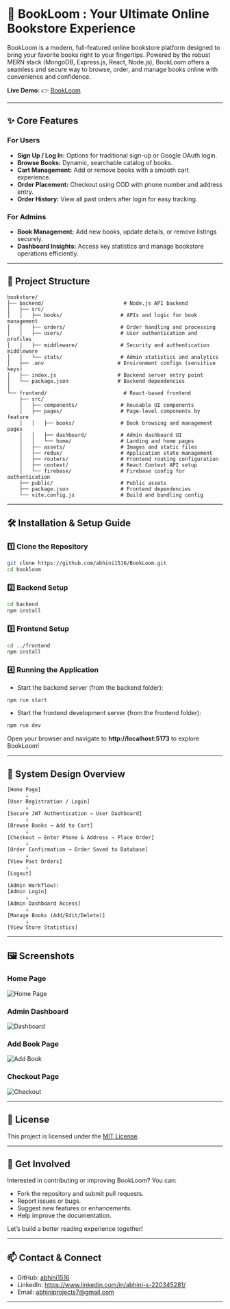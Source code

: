 # **📖 BookLoom : Your Ultimate Online Bookstore Experience**

BookLoom is a modern, full-featured online bookstore platform designed to bring your favorite books right to your fingertips. Powered by the robust MERN stack (MongoDB, Express.js, React, Node.js), BookLoom offers a seamless and secure way to browse, order, and manage books online with convenience and confidence.

**Live Demo:** 👉 [BookLoom](https://bookloom.vercel.app/)

***

## **✨ Core Features**

### For Users
- **Sign Up / Log In:** Options for traditional sign-up or Google OAuth login.
- **Browse Books:** Dynamic, searchable catalog of books.
- **Cart Management:** Add or remove books with a smooth cart experience.
- **Order Placement:** Checkout using COD with phone number and address entry.
- **Order History:** View all past orders after login for easy tracking.

### For Admins
- **Book Management:** Add new books, update details, or remove listings securely.
- **Dashboard Insights:** Access key statistics and manage bookstore operations efficiently.

***

## **📂 Project Structure**

```
bookstore/
├── backend/                          # Node.js API backend
│   ├── src/
│   │   ├── books/                   # APIs and logic for book management
│   │   ├── orders/                  # Order handling and processing
│   │   ├── users/                   # User authentication and profiles
│   │   ├── middleware/              # Security and authentication middleware
│   │   └── stats/                   # Admin statistics and analytics
│   ├── .env                        # Environment configs (sensitive keys)
│   ├── index.js                    # Backend server entry point
│   └── package.json                # Backend dependencies
│
└── frontend/                         # React-based frontend
    ├── src/
    │   ├── components/              # Reusable UI components
    │   ├── pages/                   # Page-level components by feature
    │   │   ├── books/               # Book browsing and management pages
    │   │   ├── dashboard/           # Admin dashboard UI
    │   │   └── home/                # Landing and home pages
    │   ├── assets/                  # Images and static files
    │   ├── redux/                   # Application state management
    │   ├── routers/                 # Frontend routing configuration
    │   ├── context/                 # React Context API setup
    │   └── firebase/                # Firebase config for authentication
    ├── public/                      # Public assets
    ├── package.json                 # Frontend dependencies
    └── vite.config.js               # Build and bundling config
```

***

## **🛠️ Installation & Setup Guide**

### 1️⃣ Clone the Repository  
```bash
git clone https://github.com/abhini1516/BookLoom.git
cd bookloom
```

### 2️⃣ Backend Setup  
```bash
cd backend
npm install
```

### 3️⃣ Frontend Setup  
```bash
cd ../frontend
npm install
```

### 4️⃣ Running the Application  
- Start the backend server (from the backend folder):  
```bash
npm run start
```
- Start the frontend development server (from the frontend folder):  
```bash
npm run dev
```

Open your browser and navigate to **http://localhost:5173** to explore BookLoom!

***

## **🔄 System Design Overview**

```plaintext
[Home Page]
      ↓
[User Registration / Login]
      ↓
[Secure JWT Authentication → User Dashboard]
      ↓
[Browse Books → Add to Cart]
      ↓
[Checkout → Enter Phone & Address → Place Order]
      ↓
[Order Confirmation → Order Saved to Database]
      ↓
[View Past Orders]
      ↓
[Logout]

(Admin Workflow):
[Admin Login]
      ↓
[Admin Dashboard Access]
      ↓
[Manage Books (Add/Edit/Delete)]
      ↓
[View Store Statistics]
```

***



## 🖼️ Screenshots

### Home Page  
![Home Page](https://github.com/abhini1516/BookLoom/blob/main/Screenshot%20(48).png)

### Admin Dashboard  
![Dashboard](https://github.com/abhini1516/BookLoom/blob/main/Screenshot%20(49).png)

### Add Book Page  
![Add Book](https://github.com/abhini1516/bookloom/blob/main/addbook.png)

### Checkout Page  
![Checkout](https://github.com/abhini1516/bookloom/blob/main/checkout1.png)

***

## **📄 License**

This project is licensed under the  [MIT License](LICENSE).

***

## **🤝 Get Involved**

Interested in contributing or improving BookLoom? You can:  
- Fork the repository and submit pull requests.  
- Report issues or bugs.  
- Suggest new features or enhancements.  
- Help improve the documentation.  

Let’s build a better reading experience together!

***

## **📫 Contact & Connect**

- GitHub: [abhini1516](https://github.com/abhini1516)  
- LinkedIn: https://www.linkedin.com/in/abhini-s-220345281/ 
- Email: abhiniprojects7@gmail.com

***

